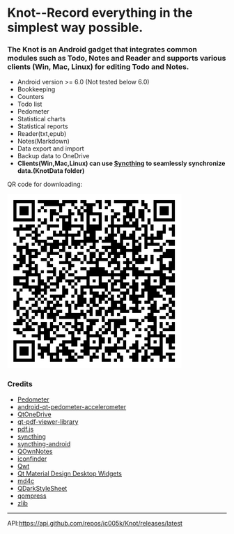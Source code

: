 # Knot--Record everything in the simplest way possible.

### The Knot is an Android gadget that integrates common modules such as Todo, Notes and Reader and supports various clients (Win, Mac, Linux) for editing Todo and Notes.

* Android version >= 6.0 (Not tested below 6.0)
* Bookkeeping
* Counters
* Todo list
* Pedometer
* Statistical charts
* Statistical reports
* Reader(txt,epub)
* Notes(Markdown)
* Data export and import
* Backup data to OneDrive
* **Clients(Win,Mac,Linux) can use [Syncthing](https://github.com/syncthing/syncthing) to seamlessly synchronize data.(KnotData folder)**


QR code for downloading:

![QR code for downloading](https://github.com/ic005k/Knot/blob/main/res/apk.png)

### Credits

* [Pedometer](https://github.com/vikasy/Pedometer)
* [android-qt-pedometer-accelerometer](https://github.com/adct-the-experimenter/android-qt-pedometer-accelerometer)
* [QtOneDrive](https://github.com/AndreyMacritskiy/QtOneDrive)
* [qt-pdf-viewer-library](https://github.com/develtar/qt-pdf-viewer-library)
* [pdf.js](https://github.com/mozilla/pdf.js)
* [syncthing](https://github.com/syncthing/syncthing)
* [syncthing-android](https://github.com/Catfriend1/syncthing-android)
* [QOwnNotes](https://github.com/pbek/QOwnNotes)
* [iconfinder](https://www.iconfinder.com/)
* [Qwt](https://qwt.sourceforge.io/index.html)
* [Qt Material Design Desktop Widgets](https://gitcode.com/mirrors/laserpants/qt-material-widgets/tree/master?utm_source=csdn_github_accelerator&isLogin=1)
* [md4c](https://github.com/mity/md4c)
* [QDarkStyleSheet](https://github.com/ColinDuquesnoy/QDarkStyleSheet)
* [qompress](https://github.com/gonzoua/qompress)
* [zlib](https://zlib.net/)

---

API:https://api.github.com/repos/ic005k/Knot/releases/latest
